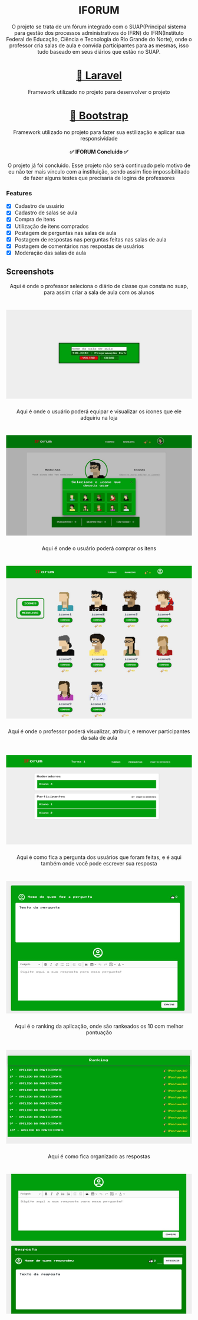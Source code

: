<h1 align="center">IFORUM</h1>

<p align="center">O projeto se trata de um fórum integrado com o SUAP(Principal sistema para gestão dos processos administrativos do IFRN) do IFRN(Instituto Federal de Educação, Ciência e Tecnologia do Rio Grande do Norte), onde o professor cria salas de aula e convida participantes para as mesmas, isso tudo baseado em seus diários que estão no SUAP. </p>
<h1 align="center">
    <a href="https://laravel.com/">🔗 Laravel</a>
</h1>
<p align="center">Framework utilizado no projeto para desenvolver o projeto</p>
<h1 align="center">
    <a href="https://getbootstrap.com/">🔗 Bootstrap</a>
</h1>
<p align="center">Framework utilizado no projeto para fazer sua estilização e aplicar sua responsividade</p>

<h4 align="center"> 
	✅ IFORUM  Concluido ✅
</h4>
<p align="center"> O projeto já foi concluido. Esse projeto não será continuado pelo motivo de eu não ter mais vínculo com a instituição, sendo assim fico impossíbilitado de fazer alguns testes que precisaria de logins de professores </p>

### Features

- [x] Cadastro de usuário
- [x] Cadastro de salas se aula
- [x] Compra de itens
- [x] Utilização de itens comprados
- [x] Postagem de perguntas nas salas de aula
- [x] Postagem de respostas nas perguntas feitas nas salas de aula
- [x] Postagem de comentários nas respostas de usuários
- [x] Moderação das salas de aula 

## Screenshots
<p align="center"> Aqui é onde o professor seleciona o diário de classe que consta no suap, para assim criar a sala de aula com os alunos </p>
<h1 align="center">
  <img alt="Criação de Sala de Aula" title="#saladeaulacreate" src="./assets/criacao de sala de aula.jpg" />
</h1>

<p align="center"> Aqui é onde o usuário poderá equipar e visualizar os ícones que ele adquiriu na loja </p>
<h1 align="center">
  <img alt="Criação de Sala de Aula" title="#saladeaulacreate" src="./assets/equipando icones.jpg" />
</h1>

<p align="center"> Aqui é onde o usuário poderá comprar os itens </p>
<h1 align="center">
  <img alt="Criação de Sala de Aula" title="#saladeaulacreate" src="./assets/loja.jpg" />
</h1>

<p align="center"> Aqui é onde o professor poderá visualizar, atribuir, e remover participantes da sala de aula</p>
<h1 align="center">
  <img alt="Criação de Sala de Aula" title="#saladeaulacreate" src="./assets/participantes.jpg" />
</h1>

<p align="center"> Aqui é como fica a pergunta dos usuários que foram feitas, e é aqui também onde você pode escrever sua resposta</p>
<h1 align="center">
  <img alt="Criação de Sala de Aula" title="#saladeaulacreate" src="./assets/pergunta.png" />
</h1>

<p align="center"> Aqui é o ranking da aplicação, onde são rankeados os 10 com melhor pontuação</p>
<h1 align="center">
  <img alt="Criação de Sala de Aula" title="#saladeaulacreate" src="./assets/ranking.png" />
</h1>

<p align="center"> Aqui é como fica organizado as respostas</p>
<h1 align="center">
  <img alt="Criação de Sala de Aula" title="#saladeaulacreate" src="./assets/resposta.png" />
</h1>

